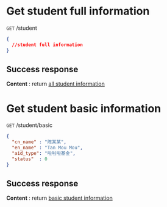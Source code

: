 # Get student full information

`GET` /student

```json
{
  //student full information
}
```

## Success response

**Content** : return [all student information](README.md#full-information "used in audit student page")

# Get student basic information

`GET` /student/basic

```json
{
  "cn_name" : "陈某某",
  "en_name" : "Tan Mou Mou",
  "aid_type": "啦啦啦基金",
  "status"  : 0
}
```

## Success response

**Content** : return [basic student information](README.md#basic-information "used in student list page")